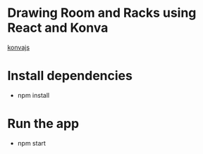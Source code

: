 # Drawing Room and Racks using React and Konva

[konvajs](https://konvajs.org/)

# Install dependencies
- npm install

# Run the app
- npm start
